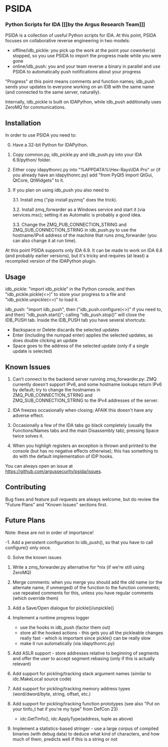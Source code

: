 PSIDA
=========
### Python Scripts for IDA [[[by the Argus Research Team]]]

PSIDA is a collection of useful Python scripts for IDA.
At this point, PSIDA focuses on collaborative reverse engineering in two models:
 - offline/idb_pickle: you pick up the work at the point your coworker(s) stopped, so you use PSIDA to import the progress made while you were gone
 - online/idb_push: you and your team reverse a binary in parallel and use PSIDA to automatically push notifications about your progress

"Progress" at this point means comments and function names; idb_push sends your updates to everyone working on an IDB with the same name (and connected to the same server, naturally).
 
Internally, idb_pickle is built on IDAPython, while idb_push additionally uses ZeroMQ for communications.


Installation
------------
In order to use PSIDA you need to:

0. Have a 32-bit Python for IDAPython.

1. Copy common.py, idb_pickle.py and idb_push.py into your IDA 6.9/python/ folder.

2. Either copy idapythonrc.py into "%APPDATA%\Hex-Rays\IDA Pro" or (if you already have an idapythonrc.py) add "from PyQt5 import QtGui, QtCore, QtWidgets" to it.

3. If you plan on using idb_push you also need to

	3.1. Install zmq ("pip install pyzmq" does the trick).

	3.2. Install zmq_forwarder as a Windows service and start it (via services.msc); setting it as Automatic is probably a good idea.

	3.3. Change the ZMQ_PUB_CONNECTION_STRING and ZMQ_SUB_CONNECTION_STRING in idb_push.py to use the hostname/IPv4 address of the machine that runs zmq_forwarder (you can also 
change it at run time).


At this point PSIDA supports only IDA 6.9. It can be made to work on IDA 6.8 (and probably earlier versions), but it's tricky and requires (at least) a recompiled version of the IDAPython plugin.



Usage
------------
idb_pickle: "import idb_pickle" in the Python console, and then "idb_pickle.pickle(<>)" to store your progress to a file and "idb_pickle.unpickle(<>)" to load it.

idb_push: "import idb_push", then ("idb_push.configure(<>)" if you need to, and then) "idb_push.start()"; calling "idb_push.stop()" will close the IDB_PUSH tab.
Inside the IDB_PUSH tab you have several shortcuts:
 - Backspace or Delete discards the selected updates
 - Enter (including the numpad enter) applies the selected updates, as does double clicking an update
 - Space goes to the address of the selected update (only if a single update is selected)



Known Issues
------------
1. Can't connect to the backend server running zmq_forwarder.py: ZMQ currently doesn't support IPv6, and some hostname lookups return IPv6 by default; try to change the hostnames in ZMQ_PUB_CONNECTION_STRING and ZMQ_SUB_CONNECTION_STRING to the IPv4 addresses of the server.

2. IDA freezes occasionally when closing; AFAIK this doesn't have any adverse effect.

3. Occasionally a few of the IDA tabs go black completely (usually the Functions/Names tabs and the main Disassembly tab); pressing Space twice solves it.

4. When you highligh registers an exception is thrown and printed to the console (but has no negative effects otherwise); this has something to do with the default implementation of IDP hooks.


You can always open an issue at https://github.com/argussecurity/psida/issues.


Contributing
------------
Bug fixes and feature pull requests are always welcome, but do review the "Future Plans" and "Known Issues" sections first.



Future Plans
------------
Note: these are not in order of importance!

-1. Add a persistent configuration to idb_push(), so that you have to call configure() only once.

0. Solve the known issues

1. Write a zmq_forwarder.py alternative for *nix (if we're still using ZeroMQ)
 
2. Merge comments: when you merge you should add the old name (or the alternate name, if unmerged) of the function to the function comments; use repeated comments for this, unless you have regular comments (which override them)

3. Add a Save/Open dialogue for pickle()/unpickle()

4. Implement a runtime progress logger
	- use the hooks in idb_push (factor them out)
	- store all the hooked actions - this gets you all the pickleable changes really fast - which is important since pickle() can be really slow
	- make it run automatically (via idapythonrc.py)
 
5. Add ASLR support - store addresses relative to beginning of segments and offer the user to accept segment rebasing (only if this is actually relevant)

6. Add support for pickling/tracking stack argument names (similar to idc.MakeLocal source code)

7. Add support for pickling/tracking memory address types (word/dword/byte, string, offset, etc.)

8. Add support for pickling/tracking function prototypes (see also "Put on your tinfo_t hat if you're my type" from DefCon 23)
	- idc.GetTinfo(), idc.ApplyType(address, tuple as above)
 
9. Implement a statistics-based stringer - use a large corpus of compiled binaries (with debug data) to deduce what kind of characters, and how much of them, predicts well if this is a string or not